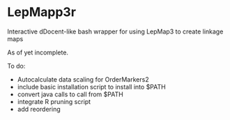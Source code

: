 # LepMapp3r
Interactive dDocent-like bash wrapper for using LepMap3 to create linkage maps

As of yet incomplete. 

To do:
 - Autocalculate data scaling for OrderMarkers2
 - include basic installation script to install into $PATH
 - convert java calls to call from $PATH
 - integrate R pruning script
 - add reordering
